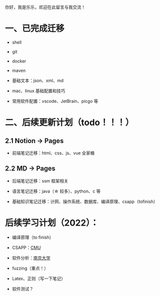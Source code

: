 你好，我是乐乐，欢迎在此留言与我交流！

# 一、已完成迁移

- shell

- git

- docker

- maven

- 基础文本：json、xml、md

- mac、linux 基础配置和技巧

- 常用软件配置：vscode、JetBrain、picgo 等

# 二、后续更新计划（todo！！！）

## 2.1 Notion -> Pages

- 前端笔记迁移：html、css、js、vue 全家桶

## 2.2 MD -> Pages

- 后端笔记迁移：ssm 框架相关

- 语言笔记迁移：java（☆ 较多）、python、c 等

- 基础知识笔记迁移：计网、操作系统、数据库、编译原理、csapp（tofinish）

# 后续学习计划（2022）：

- 编译原理（to finish）

- CSAPP：[CMU](https://www.bilibili.com/video/BV1iW411d7hd?spm_id_from=333.999.0.0)

- 软件分析：[南京大学](https://www.bilibili.com/medialist/play/2919428?from=space&business=space_series&business_id=1006553&desc=0&spm_id_from=333.999.0.0)

- fuzzing（重点！）

- Latex、正则（写一下笔记）

- 软件测试？
